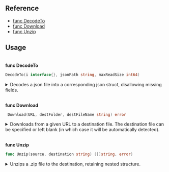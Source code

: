 ## Reference

- [func DecodeTo](#funcDecodeTo)
- [func Download](#funcDownload)
- [func Unzip](#funcUnzip)

## Usage

\
<a name='funcDecodeTo'></a>**func DecodeTo**

```go
DecodeTo(i interface{}, jsonPath string, maxReadSize int64)
```

<details>

<summary>Decodes a json file into a corresponding json struct, disallowing missing fields.</summary>

Decodes a json file to an interface. Interface fields must match the json to be decoded. Extra fields which are not included in the json file will be ignored.

If the json file contains multiple objects, only the first one will be decoded.

If the json file is empty, an error will be returned.

maxReadSize is the maximum size in bytes of the json file to read.
If the file is larger than this, an error is returned. Set to 0 to read the whole file regardless of its size.

</details>

\
<a name='funcDownload'></a>**func Download**

```go
 Download(URL, destFolder, destFileName string) error
```

<details>

<summary>Downloads from a given URL to a destination file. The destination file can be specified or left blank (in which case it will be automatically detected).</summary>

Downloads a file from a URL and saves it to a local file. Download progress is reported in bytes to stdout. If possible, the content length will be used to calculate the percentage completion.

If an empty destFileName string is provided, the file name will be calculated from the base of the provided URL.

</details>

\
<a name='funcUnzip'></a>**func Unzip**

```go
func Unzip(source, destination string) ([]string, error)
```

<details>

<summary>Unzips a .zip file to the destination, retaining nested structure.</summary>

Unzip extracts a .zip archive into the specified destination directory. It returns a string slice of the filepaths for each extracted file, relative to the destination root.

If any of the destination files or folders already exists, they will be overwritten assuming the process has write permissions to the destination.

The destination parent will be named after the input .zip file.
e.g. if the input .zip file is named "test.zip", and the destination is "/data/project", the final destination will be "/data/project/test".

</details>
